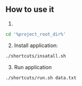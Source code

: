## How to use it

1. 

```bash
cd '%project_root_dir%'
```

2. Install application:

```bash
./shortcuts/insatall.sh
```

3. Run application 

```bash
./shortcuts/run.sh data.txt
```